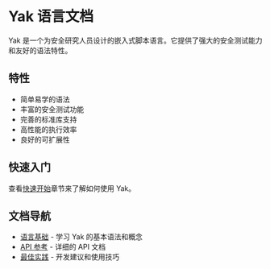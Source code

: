 # Yak 语言文档

Yak 是一个为安全研究人员设计的嵌入式脚本语言。它提供了强大的安全测试能力和友好的语法特性。

## 特性

- 简单易学的语法
- 丰富的安全测试功能
- 完善的标准库支持
- 高性能的执行效率
- 良好的可扩展性

## 快速入门

查看[快速开始](basics/README.md)章节来了解如何使用 Yak。

## 文档导航

- [语言基础](basics/README.md) - 学习 Yak 的基本语法和概念
- [API 参考](api/README.md) - 详细的 API 文档
- [最佳实践](best-practices/README.md) - 开发建议和使用技巧 